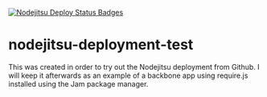 [![Nodejitsu Deploy Status Badges](http://webhooks.jit.su/tmartineau/deployment-test.png)](https://webops.jit.su#tmartineau/webhooks)

nodejitsu-deployment-test
=========================

This was created in order to try out the Nodejitsu deployment from Github. I will keep it afterwards as an example of a backbone app using require.js installed using the Jam package manager.
